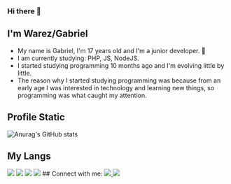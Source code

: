 ### Hi there 👏
## I'm Warez/Gabriel
- My name is Gabriel, I'm 17 years old and I'm a junior developer. 🌛
- I am currently studying: PHP, JS, NodeJS.
- I started studying programming 10 months ago and I'm evolving little by little.
- The reason why I started studying programming was because from an early age I was interested in technology and learning new things, so programming was what caught my attention.
## Profile Static
![Anurag's GitHub stats](https://github-readme-stats.vercel.app/api?username=TheWarez&show_icons=true&theme=tokyonight)
## My Langs
<img src="https://img.icons8.com/color/96/000000/html-5.png"/>
<img src="https://img.icons8.com/color/96/000000/css3.png"/>
<img src="https://img.icons8.com/color/96/000000/python.png"/>
<img src="https://img.icons8.com/color/48/000000/javascript.png"/>
## Connect with me:
<a href="https://twitter.com/WarezThe">
 <img src="https://img.icons8.com/color/96/000000/twitter-circled--v1.png"/>
</a>

<a href="https://www.linkedin.com/in/gabriel-izidorio-86b903206/">
  <img src="https://img.icons8.com/fluent/96/000000/linkedin-circled.png"/>
</a>


